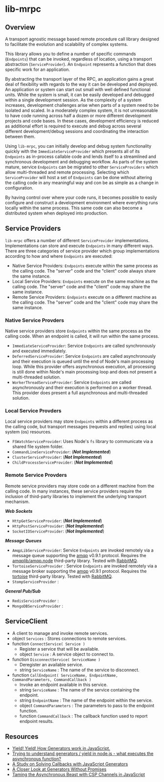 
# lib-mrpc

## Overview

A transport agnostic message based remote procedure call library designed to facilitate the
evolution and scalability of complex systems.

This library allows you to define a number of specific commands (`Endpoints`) that can be
invoked, regardless of location, using a transport abstraction (`ServiceProvider`).
An `Endpoint` represents a function that does specific work for an application.

By abstracting the transport layer of the RPC, an application gains a great deal
of flexibility with regards to the way it can be developed and deployed.
An application or system can start out small with well defined functional units.
While the system is small, it can be easily developed and debugged within a single development session.
As the complexity of a system increases, development challenges arise when parts of a system
need to be isolated and scaled.
In a moderately complex system, it is not unreasonable to have code running across half a dozen
or more different development projects and code bases.
In these cases, development efficiency is reduced as additional effort is required to execute and debug
across several different development/debug sessions and coordinating the interaction between them.

Using `lib-mrpc`, you can initially develop and debug system functionality quickly with the
`ImmediateServiceProvider` which presents all of its `Endpoints` as in-process callable code
and lends itself to a streamlined and synchronous development and debugging workflow.
As parts of the system mature, service `Endpoints` can be migrated to other `ServiceProviders`
which allow multi-threaded and remote processing.
Selecting which `ServiceProvider` will host a set of `Endpoints` can be done without altering the
calling code in any meaningful way and con be as simple as a change in configuration.

By having control over where your code runs, it becomes possible to easily configure
and construct a development environment where everything runs locally within the same
process. This same code can also become a distributed system when deployed into production.


## Service Providers

`lib-mrpc` offers a number of different `ServiceProvider` implementations.
Implementations can store and execute `Endpoints` in many different ways.
There are three categories of service provider which group implementations according to how and
where `Endpoints` are executed:

- Native Service Providers: `Endpoints` execute within the same process as the calling code.
	The "server" code and the "client" code always share the same instance.
- Local Service Providers: `Endpoints` execute on the same machine as the calling code.
	The "server" code and the "client" code may share the same instance.
- Remote Service Providers: `Endpoints` execute on a different machine as the calling code.
	The "server" code and the "client" code may share the same instance.


### Native Service Provders

Native service providers store `Endpoints` within the same process as the calling code.
When an endpoint is called, it will run within the same process.

- `ImmediateServiceProvider`:
	Service `Endpoints` are called synchronously and executed immediately.
- `DeferredServiceProvider`:
	Service `Endpoints` are called asynchronously and their execution is queued until the end of
	Node's main processing loop.
	While this provider offers asynchronous execution, all processing is still done within Node's
	main processing loop and does not present a multi-threaded solution.
- `WorkerThreadServiceProvider`: Service `Endpoints` are called asynchronously and their execution
	is performed on a worker thread.
	This provider does present a full asynchronous and multi-threaded solution.


### Local Service Provders

Local service providers may store `Endpoints` within a different process as the calling code,
but transport messages (requests and replies) using local system (os) resources.

- `FSWatchServiceProvider`: Uses Node's `fs` library to communicate via a shared file system folder.
- `CommandLineServiceProvider`: (***Not Implemented***)
- `ClusterServiceProvider`: (***Not Implemented***)
- `ChildProcessServiceProvider`: (***Not Implemented***)


### Remote Service Provders

Remote service providers may store code on a different machine from the calling code.
In many instances, these service providers require the inclusion of third-party libraries to implement the
underlying transport mechanism.

***Web Sockets***

- `HttpGetServiceProvider`: (***Not Implemented***)
- `HttpPostServiceProvider`: (***Not Implemented***)
- `SocketIOServiceProvider`: (***Not Implemented***)

***Message Queues***

- `AmqpLibServiceProvider`:
	Service `Endpoints` are invoked remotely via a message queue supporting the [amqp](https://www.amqp.org/) v0.9.1 protocol.
	Requires the [amqplib/amqp.node](https://github.com/squaremo/amqp.node) third-party library.
	Tested with [RabbitMQ](https://www.rabbitmq.com/).
- `TortoiseServiceProvider` : 
	Service `Endpoints` are invoked remotely via a message broker supporting the [amqp](https://www.amqp.org/) v0.9.1 protocol.
	Requires the [tortoise](https://github.com/CompassPHS/tortoise) third-party library.
	Tested with [RabbitMQ](https://www.rabbitmq.com/).
- `StompServiceProvider` : 

***General Pub/Sub***

- `RedisServiceProvider` : 
- `MongoDBServiceProvider` : 


## ServiceClient

- A client to manage and invoke remote services.
- object `Services` : Stores connections to remote services.
- function `ConnectService( Service )`
	- Register a service that will be available.
	- object `Service` : A service object to connect to.
- function `DisconnectService( ServiceName )`
	- Deregister an available service.
	- string `ServiceName` : The name of the service to disconnect.
- function `CallEndpoint( ServiceName, EndpointName, CommandParameters, CommandCallback )`
	- Invoke an endpoint available in this service.
	- string `ServiceName` : The name of the service containing the endpoint.
	- string `EndpointName` : The name of the endpoint within the service.
	- object `CommandParameters` : The parameters to pass to the endpoint function.
	- function `CommandCallback` : The callback function used to report endpoint results.


## Resources

- [Yield! Yield! How Generators work in JavaScript.](https://www.freecodecamp.org/news/yield-yield-how-generators-work-in-javascript-3086742684fc/)
- [Trying to understand generators / yield in node.js - what executes the asynchronous function?](https://stackoverflow.com/questions/17516952/trying-to-understand-generators-yield-in-node-js-what-executes-the-asynchron)
- [A Study on Solving Callbacks with JavaScript Generators](https://jlongster.com/A-Study-on-Solving-Callbacks-with-JavaScript-Generators)
- [A Closer Look at Generators Without Promises](https://jlongster.com/A-Closer-Look-at-Generators-Without-Promises)
- [Taming the Asynchronous Beast with CSP Channels in JavaScript](https://jlongster.com/Taming-the-Asynchronous-Beast-with-CSP-in-JavaScript)


